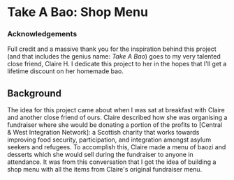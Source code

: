 # Take A Bao: Shop Menu
### Acknowledgements
Full credit and a massive thank you for the inspiration behind this project (and that includes the genius name: _Take A Bao_) goes to my very talented close friend, Claire H. I dedicate this project to her in the hopes that I'll get a lifetime discount on her homemade bao.
## Background
The idea for this project came about when I was sat at breakfast with Claire and another close friend of ours. Claire described how she was organising a fundraiser where she would be donating a portion of the profits to [Central & West Integration Network]: a Scottish charity that works towards improving food security, participation, and integration amongst asylum seekers and refugees. To accomplish this, Claire made a menu of baozi and desserts which she would sell during the fundraiser to anyone in attendance. It was from this conversation that I got the idea of building a shop menu with all the items from Claire's original fundraiser menu. 
